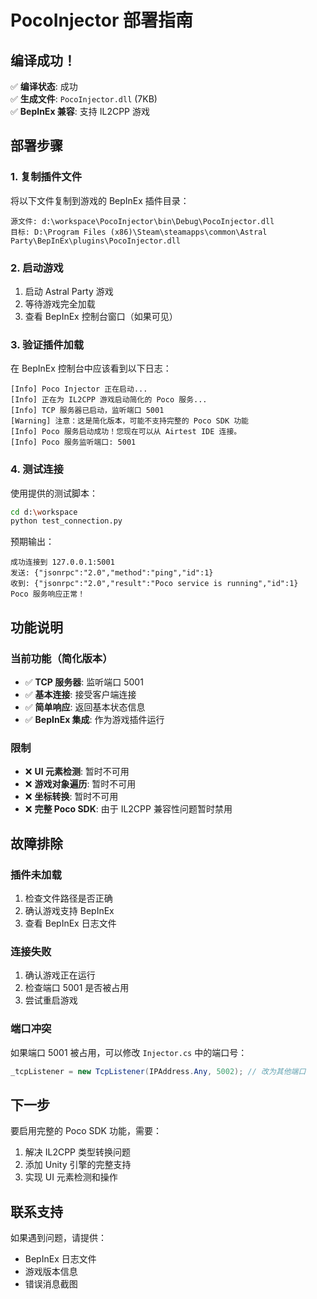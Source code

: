 # PocoInjector 部署指南

## 编译成功！

✅ **编译状态**: 成功  
✅ **生成文件**: `PocoInjector.dll` (7KB)  
✅ **BepInEx 兼容**: 支持 IL2CPP 游戏  

## 部署步骤

### 1. 复制插件文件

将以下文件复制到游戏的 BepInEx 插件目录：

```
源文件: d:\workspace\PocoInjector\bin\Debug\PocoInjector.dll
目标: D:\Program Files (x86)\Steam\steamapps\common\Astral Party\BepInEx\plugins\PocoInjector.dll
```

### 2. 启动游戏

1. 启动 Astral Party 游戏
2. 等待游戏完全加载
3. 查看 BepInEx 控制台窗口（如果可见）

### 3. 验证插件加载

在 BepInEx 控制台中应该看到以下日志：

```
[Info] Poco Injector 正在启动...
[Info] 正在为 IL2CPP 游戏启动简化的 Poco 服务...
[Info] TCP 服务器已启动，监听端口 5001
[Warning] 注意：这是简化版本，可能不支持完整的 Poco SDK 功能
[Info] Poco 服务启动成功！您现在可以从 Airtest IDE 连接。
[Info] Poco 服务监听端口: 5001
```

### 4. 测试连接

使用提供的测试脚本：

```bash
cd d:\workspace
python test_connection.py
```

预期输出：
```
成功连接到 127.0.0.1:5001
发送: {"jsonrpc":"2.0","method":"ping","id":1}
收到: {"jsonrpc":"2.0","result":"Poco service is running","id":1}
Poco 服务响应正常！
```

## 功能说明

### 当前功能（简化版本）

- ✅ **TCP 服务器**: 监听端口 5001
- ✅ **基本连接**: 接受客户端连接
- ✅ **简单响应**: 返回基本状态信息
- ✅ **BepInEx 集成**: 作为游戏插件运行

### 限制

- ❌ **UI 元素检测**: 暂时不可用
- ❌ **游戏对象遍历**: 暂时不可用
- ❌ **坐标转换**: 暂时不可用
- ❌ **完整 Poco SDK**: 由于 IL2CPP 兼容性问题暂时禁用

## 故障排除

### 插件未加载

1. 检查文件路径是否正确
2. 确认游戏支持 BepInEx
3. 查看 BepInEx 日志文件

### 连接失败

1. 确认游戏正在运行
2. 检查端口 5001 是否被占用
3. 尝试重启游戏

### 端口冲突

如果端口 5001 被占用，可以修改 `Injector.cs` 中的端口号：

```csharp
_tcpListener = new TcpListener(IPAddress.Any, 5002); // 改为其他端口
```

## 下一步

要启用完整的 Poco SDK 功能，需要：

1. 解决 IL2CPP 类型转换问题
2. 添加 Unity 引擎的完整支持
3. 实现 UI 元素检测和操作

## 联系支持

如果遇到问题，请提供：
- BepInEx 日志文件
- 游戏版本信息
- 错误消息截图
